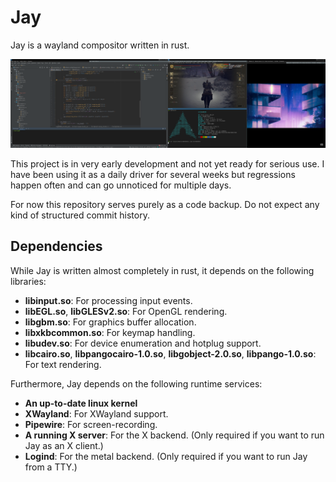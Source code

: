 # Jay

Jay is a wayland compositor written in rust.

![screenshot.png](static/screenshot.png)

This project is in very early development and not yet ready for serious use.
I have been using it as a daily driver for several weeks but regressions happen often and
can go unnoticed for multiple days.

For now this repository serves purely as a code backup.
Do not expect any kind of structured commit history.

## Dependencies

While Jay is written almost completely in rust, it depends on the following libraries:

* **libinput.so**: For processing input events.
* **libEGL.so**, **libGLESv2.so**: For OpenGL rendering.
* **libgbm.so**: For graphics buffer allocation.
* **libxkbcommon.so**: For keymap handling.
* **libudev.so**: For device enumeration and hotplug support.
* **libcairo.so**, **libpangocairo-1.0.so**, **libgobject-2.0.so**, **libpango-1.0.so**: For text rendering.

Furthermore, Jay depends on the following runtime services:

* **An up-to-date linux kernel**
* **XWayland**: For XWayland support.
* **Pipewire**: For screen-recording.
* **A running X server**: For the X backend. (Only required if you want to run Jay as an X client.)
* **Logind**: For the metal backend. (Only required if you want to run Jay from a TTY.)
